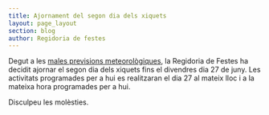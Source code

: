 ```yaml
---
title: Ajornament del segon dia dels xiquets
layout: page_layout
section: blog
author: Regidoria de festes
---
```


Degut a les [males previsions meteorològiques](http://www.aemet.es/es/eltiempo/prediccion/municipios/pego-id03102), la Regidoria de Festes ha decidit ajornar el segon dia dels xiquets fins el divendres dia 27 de juny. Les activitats programades per a hui es realitzaran el dia 27 al mateix lloc i a la mateixa hora programades per a hui.

Disculpeu les molèsties.
